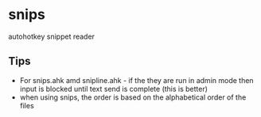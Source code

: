 # snips
autohotkey snippet reader

## Tips

- For snips.ahk amd snipline.ahk - if the they are run in admin mode then input is blocked until text send is complete (this is better)
- when using snips, the order is based on the alphabetical order of the files

